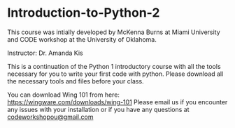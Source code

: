 # Introduction-to-Python-2

This course was intially developed by McKenna Burns at Miami University and CODE workshop at the University of Oklahoma.

Instructor: Dr. Amanda Kis

This is a continuation of the Python 1 introductory course with all the tools necessary for you to write your first code with python.
Please download all the necessary tools and files before your class.

You can download Wing 101 from here: 
https://wingware.com/downloads/wing-101
Please email us if you encounter any issues with your installation or if you have any questions at codeworkshopou@gmail.com
